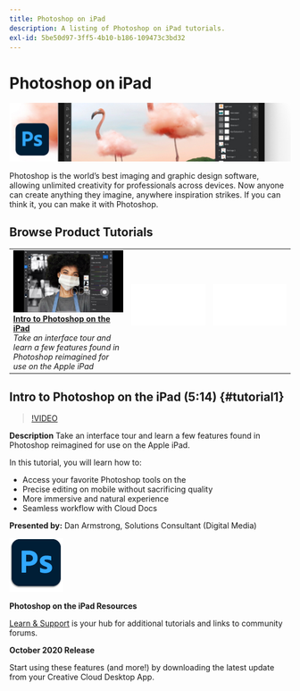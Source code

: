 ```yaml
---
title: Photoshop on iPad
description: A listing of Photoshop on iPad tutorials.
exl-id: 5be50d97-3ff5-4b10-b186-109473c3bd32
---
```

# Photoshop on iPad

![Tutorial Hero Image](../assets/PSoniPad.jpg)

Photoshop is the world’s best imaging and graphic design software, allowing unlimited creativity for professionals across devices. Now anyone can create anything they imagine, anywhere inspiration strikes. If you can think it, you can make it with Photoshop.

## Browse Product Tutorials

<table style="table-layout:fixed">
<tr>
 <td>
   <a href="photoshopipad.md#tutorial1">
      <img alt="Intro to Photoshop on the iPad" src="../assets/PSiPad_thumbnail.jpg" />
   </a>
    <div>
   <a href="photoshopipad.md#tutorial1"><strong>Intro to Photoshop on the iPad</strong></a>
    </div>
    <em>Take an interface tour and learn a few features found in Photoshop reimagined for use on the Apple iPad</em>
    <br>
  </td>
  <td>
    <img alt="Spacer" src="../assets/Whitespacer.png" />
    <div>
    <br>
  </td>
  <td>
    <img alt="Spacer" src="../assets/Whitespacer.png" />
    <div>
    <br>
  </td>
</tr>
</table>

## Intro to Photoshop on the iPad (5:14) {#tutorial1}

>[!VIDEO](https://video.tv.adobe.com/v/326899?hidetitle=true)

**Description**
Take an interface tour and learn a few features found in Photoshop reimagined for use on the Apple iPad. 

In this tutorial, you will learn how to:
* Access your favorite Photoshop tools on the 
* Precise editing on mobile without sacrificing quality
* More immersive and natural experience
* Seamless workflow with Cloud Docs

**Presented by:**
Dan Armstrong, Solutions Consultant (Digital Media)

![Photoshop on the iPad Logo](../assets/ps_appicon_96.png)

**Photoshop on the iPad Resources**

[Learn & Support](https://helpx.adobe.com/support/photoshop.html) is your hub for additional tutorials and links to community forums.

**October 2020 Release**

Start using these features (and more!) by downloading the latest update from your Creative Cloud Desktop App.
